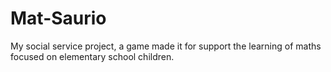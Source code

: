 # Mat-Saurio
My social service project, a game made it for support the learning of maths focused on elementary school children.
